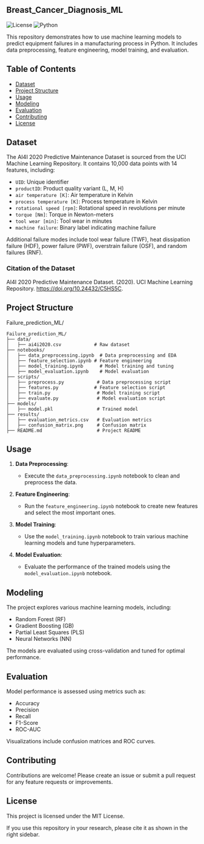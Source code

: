 ## Breast_Cancer_Diagnosis_ML
![License](https://img.shields.io/badge/license-MIT-brightgreen.svg)
![Python](https://img.shields.io/badge/python-3.7%2B-brightgreen.svg)

This repository demonstrates how to use machine learning models to predict equipment failures in a manufacturing process in Python. It includes data preprocessing, feature engineering, model training, and evaluation.

## Table of Contents

- [Dataset](#dataset)
- [Project Structure](#project-structure)
- [Usage](#usage)
- [Modeling](#modeling)
- [Evaluation](#evaluation)
- [Contributing](#contributing)
- [License](#license)

## Dataset

The AI4I 2020 Predictive Maintenance Dataset is sourced from the UCI Machine Learning Repository. It contains 10,000 data points with 14 features, including:

- `UID`: Unique identifier
- `productID`: Product quality variant (L, M, H)
- `air temperature [K]`: Air temperature in Kelvin
- `process temperature [K]`: Process temperature in Kelvin
- `rotational speed [rpm]`: Rotational speed in revolutions per minute
- `torque [Nm]`: Torque in Newton-meters
- `tool wear [min]`: Tool wear in minutes
- `machine failure`: Binary label indicating machine failure

Additional failure modes include tool wear failure (TWF), heat dissipation failure (HDF), power failure (PWF), overstrain failure (OSF), and random failures (RNF).

### Citation of the Dataset

AI4I 2020 Predictive Maintenance Dataset. (2020). UCI Machine Learning Repository. https://doi.org/10.24432/C5HS5C.

## Project Structure
Failure_prediction_ML/

```plaintext
Failure_prediction_ML/
├── data/
│   ├── ai4i2020.csv            # Raw dataset
├── notebooks/
│   ├── data_preprocessing.ipynb  # Data preprocessing and EDA
│   ├── feature_selection.ipynb # Feature engineering
│   ├── model_training.ipynb      # Model training and tuning
│   ├── model_evaluation.ipynb    # Model evaluation
├── scripts/
│   ├── preprocess.py            # Data preprocessing script
│   ├── features.py             # Feature selection script
│   ├── train.py                 # Model training script
│   ├── evaluate.py              # Model evaluation script
├── models/
│   ├── model.pkl                # Trained model
├── results/
│   ├── evaluation_metrics.csv   # Evaluation metrics
│   ├── confusion_matrix.png     # Confusion matrix
├── README.md                    # Project README
```

## Usage

1. **Data Preprocessing**:
   - Execute the `data_preprocessing.ipynb` notebook to clean and preprocess the data.

2. **Feature Engineering**:
   - Run the `feature_engineering.ipynb` notebook to create new features and select the most important ones.

3. **Model Training**:
   - Use the `model_training.ipynb` notebook to train various machine learning models and tune hyperparameters.

4. **Model Evaluation**:
   - Evaluate the performance of the trained models using the `model_evaluation.ipynb` notebook.


## Modeling

The project explores various machine learning models, including:

- Random Forest (RF)
- Gradient Boosting (GB)
- Partial Least Squares (PLS)
- Neural Networks (NN)

The models are evaluated using cross-validation and tuned for optimal performance.

## Evaluation

Model performance is assessed using metrics such as:

- Accuracy
- Precision
- Recall
- F1-Score
- ROC-AUC

Visualizations include confusion matrices and ROC curves.

## Contributing

Contributions are welcome! Please create an issue or submit a pull request for any feature requests or improvements.

## License

This project is licensed under the MIT License.

If you use this repository in your research, please cite it as shown in the right sidebar.
